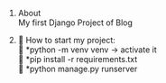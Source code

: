 1) About\
My first Django Project of Blog

2) 🚂 How to start my project:\
    🚃 *python -m venv venv -> activate it\
    🚃 *pip install -r requirements.txt\
    🚃 *python manage.py runserver
